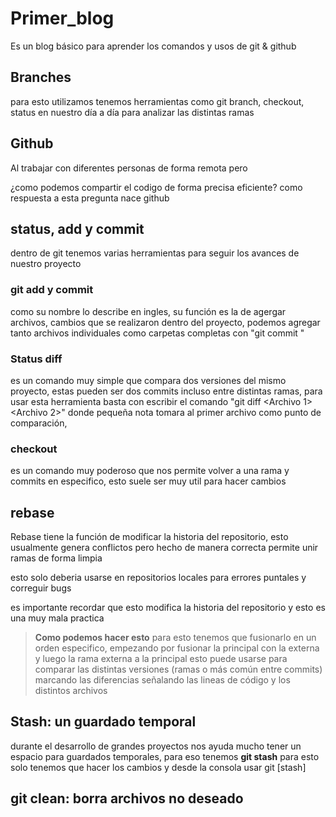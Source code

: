 # Primer_blog
Es un blog básico para aprender los comandos y usos de git & github

## Branches
para esto utilizamos tenemos herramientas como git branch, checkout, status en nuestro día a día para analizar las distintas ramas

## Github
Al trabajar con diferentes personas de forma remota pero

¿como podemos compartir el codigo de forma precisa eficiente?
como respuesta a esta pregunta nace github

## status, add y commit
dentro de git tenemos varias herramientas para seguir los avances de nuestro proyecto

### git add y commit
como su nombre lo describe en ingles, su función es la de agergar archivos, cambios que se realizaron dentro del proyecto, podemos agregar tanto archivos individuales como carpetas completas con "git commit <archivo>"

### Status diff
es un comando muy simple que compara dos versiones del mismo proyecto, estas pueden ser dos commits incluso entre distintas ramas, para usar esta herramienta basta con escribir el comando "git diff <Archivo 1> <Archivo 2>" donde pequeña nota tomara al primer archivo como punto de comparación,

### checkout
es un comando muy poderoso que nos permite volver a una rama y commits en especifico, esto suele ser muy util para hacer cambios


## rebase
Rebase tiene la función de modificar la historia del repositorio, esto usualmente genera conflictos pero hecho de manera correcta permite unir ramas de
forma limpia

esto solo deberia usarse en repositorios locales para errores puntales y correguir bugs

es importante recordar que esto modifica la historia del repositorio y esto es una muy mala practica 

>**Como podemos hacer esto**
>para esto tenemos que fusionarlo en un orden especifico, empezando por fusionar la principal con la externa y luego la rama externa a la principal
esto puede usarse para comparar las distintas versiones (ramas o más común entre commits) marcando las diferencias señalando las lineas de código y los distintos archivos

## Stash: un guardado temporal
 durante el desarrollo de grandes proyectos nos ayuda mucho tener un espacio para guardados temporales, para eso tenemos 
**git stash** para esto solo tenemos que hacer los cambios y desde la consola usar git [stash]

## git clean: borra archivos no deseado
